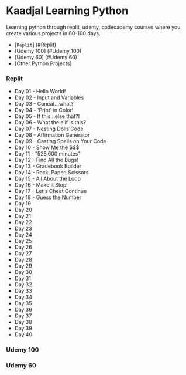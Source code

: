 # Kaadjal Learning Python
Learning python through replit, udemy, codecademy courses where you create various projects in 60-100 days. 

* [`Replit`] (#Replit)
* [Udemy 100] (#Udemy 100)
* [Udemy 60] (#Udemy 60)
* [Other Python Projects]
  
### Replit
* Day 01 - Hello World!
* Day 02 - Input and Variables
* Day 03 - Concat...what?
* Day 04 - 'Print' in Color!
* Day 05 - If this...else that?!
* Day 06 - What the elif is this?
* Day 07 - Nesting Dolls Code
* Day 08 - Affirmation Generator
* Day 09 - Casting Spells on Your Code
* Day 10 - Show Me the $$$
* Day 11 - "525,600 minutes"
* Day 12 - Find All the Bugs!
* Day 13 - Gradebook Builder
* Day 14 - Rock, Paper, Scissors
* Day 15 - All About the Loop
* Day 16 - Make it Stop!
* Day 17 - Let's Cheat Continue
* Day 18 - Guess the Number
* Day 19
* Day 20
* Day 21
* Day 22
* Day 23
* Day 24
* Day 25
* Day 26
* Day 27
* Day 28
* Day 29
* Day 30
* Day 31
* Day 32
* Day 33
* Day 34
* Day 35
* Day 36
* Day 37
* Day 38
* Day 39
* Day 40


### Udemy 100

### Udemy 60
